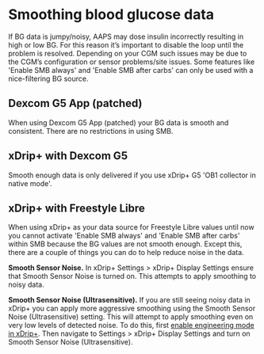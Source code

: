 # Smoothing blood glucose data

If BG data is jumpy/noisy, AAPS may dose insulin incorrectly resulting in high or low BG. For this reason it’s important to disable the loop until the problem is resolved. Depending on your CGM such issues may be due to the CGM’s configuration or sensor problems/site issues. Some features like 'Enable SMB always' and 'Enable SMB after carbs' can only be used with a nice-filtering BG source.

## Dexcom G5 App (patched)
When using Dexcom G5 App (patched) your BG data is smooth and consistent. There are no restrictions in using SMB.

## xDrip+ with Dexcom G5
Smooth enough data is only delivered if you use xDrip+ G5 'OB1 collector in native mode'.

## xDrip+ with Freestyle Libre
When using xDrip+ as your data source for Freestyle Libre values until now you cannot activate 'Enable SMB always' and 'Enable SMB after carbs' within SMB because the BG values are not smooth enough. Except this, there are a couple of things you can do to help reduce noise in the data.

**Smooth Sensor Noise.** In xDrip+ Settings > xDrip+ Display Settings ensure that Smooth Sensor Noise is turned on. This attempts to apply smoothing to noisy data.

**Smooth Sensor Noise (Ultrasensitive).** If you are still seeing noisy data in xDrip+ you can apply more aggressive smoothing using the Smooth Sensor Noise (Ultrasensitive) setting. This will attempt to apply smoothing even on very low levels of detected noise. To do this, first [enable engineering mode in xDrip+](https://github.com/MilosKozak/AndroidAPS/wiki/Enabling-Engineering-Mode-in-xDrip). Then navigate to Settings > xDrip+ Display Settings and turn on Smooth Sensor Noise (Ultrasensitive).
